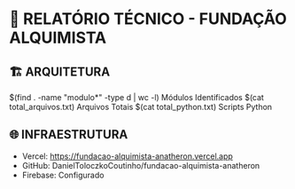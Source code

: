 # 🔧 RELATÓRIO TÉCNICO - FUNDAÇÃO ALQUIMISTA

## 🏗️ ARQUITETURA
$(find . -name "modulo*" -type d | wc -l) Módulos Identificados
$(cat total_arquivos.txt) Arquivos Totais
$(cat total_python.txt) Scripts Python

## 🌐 INFRAESTRUTURA
- Vercel: https://fundacao-alquimista-anatheron.vercel.app
- GitHub: DanielToloczkoCoutinho/fundacao-alquimista-anatheron
- Firebase: Configurado
